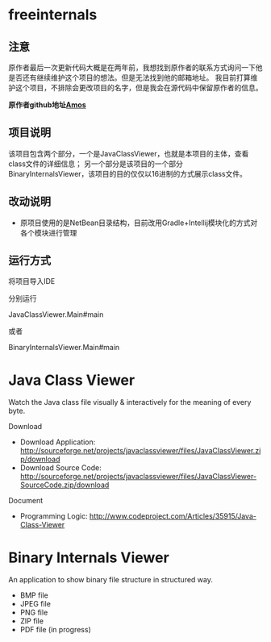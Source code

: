 # freeinternals

## 注意
原作者最后一次更新代码大概是在两年前，我想找到原作者的联系方式询问一下他是否还有继续维护这个项目的想法。但是无法找到他的邮箱地址。
我目前打算维护这个项目，不排除会更改项目的名字，但是我会在源代码中保留原作者的信息。

**原作者github地址[Amos](https://github.com/amosshi)**

## 项目说明
该项目包含两个部分，一个是JavaClassViewer，也就是本项目的主体，查看class文件的详细信息；
另一个部分是该项目的一个部分BinaryInternalsViewer，该项目的目的仅仅以16进制的方式展示class文件。

## 改动说明

+ 原项目使用的是NetBean目录结构，目前改用Gradle+Intellij模块化的方式对各个模块进行管理

## 运行方式

将项目导入IDE

分别运行

JavaClassViewer.Main#main

或者

BinaryInternalsViewer.Main#main


Java Class Viewer
=========================
Watch the Java class file visually & interactively for the meaning of every byte.

Download
 - Download Application: http://sourceforge.net/projects/javaclassviewer/files/JavaClassViewer.zip/download
 - Download Source Code: http://sourceforge.net/projects/javaclassviewer/files/JavaClassViewer-SourceCode.zip/download

Document
 - Programming Logic: http://www.codeproject.com/Articles/35915/Java-Class-Viewer


Binary Internals Viewer
=========================
An application to show binary file structure in structured way.

 - BMP file
 - JPEG file
 - PNG file
 - ZIP file
 - PDF file (in progress)
 
